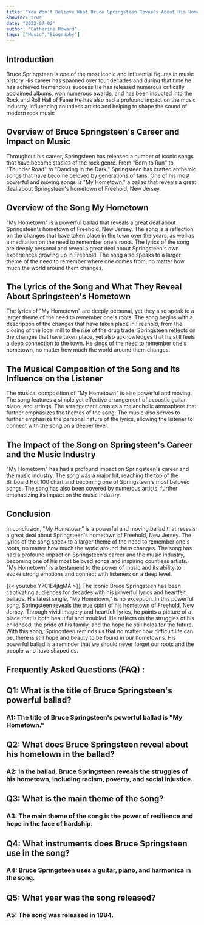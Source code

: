 ```yaml
---
title: "You Won't Believe What Bruce Springsteen Reveals About His Hometown in This Powerful Ballad!"
ShowToc: true 
date: "2022-07-02"
author: "Catherine Howard" 
tags: ["Music","Biography"]
---
```

## Introduction

Bruce Springsteen is one of the most iconic and influential figures in music history His career has spanned over four decades and during that time he has achieved tremendous success He has released numerous critically acclaimed albums, won numerous awards, and has been inducted into the Rock and Roll Hall of Fame He has also had a profound impact on the music industry, influencing countless artists and helping to shape the sound of modern rock music

## Overview of Bruce Springsteen's Career and Impact on Music

Throughout his career, Springsteen has released a number of iconic songs that have become staples of the rock genre. From "Born to Run" to "Thunder Road" to "Dancing in the Dark," Springsteen has crafted anthemic songs that have become beloved by generations of fans. One of his most powerful and moving songs is "My Hometown," a ballad that reveals a great deal about Springsteen's hometown of Freehold, New Jersey.

## Overview of the Song My Hometown

"My Hometown" is a powerful ballad that reveals a great deal about Springsteen's hometown of Freehold, New Jersey. The song is a reflection on the changes that have taken place in the town over the years, as well as a meditation on the need to remember one's roots. The lyrics of the song are deeply personal and reveal a great deal about Springsteen's own experiences growing up in Freehold. The song also speaks to a larger theme of the need to remember where one comes from, no matter how much the world around them changes.

## The Lyrics of the Song and What They Reveal About Springsteen's Hometown

The lyrics of "My Hometown" are deeply personal, yet they also speak to a larger theme of the need to remember one's roots. The song begins with a description of the changes that have taken place in Freehold, from the closing of the local mill to the rise of the drug trade. Springsteen reflects on the changes that have taken place, yet also acknowledges that he still feels a deep connection to the town. He sings of the need to remember one's hometown, no matter how much the world around them changes.

## The Musical Composition of the Song and Its Influence on the Listener

The musical composition of "My Hometown" is also powerful and moving. The song features a simple yet effective arrangement of acoustic guitar, piano, and strings. The arrangement creates a melancholic atmosphere that further emphasizes the themes of the song. The music also serves to further emphasize the personal nature of the lyrics, allowing the listener to connect with the song on a deeper level.

## The Impact of the Song on Springsteen's Career and the Music Industry

"My Hometown" has had a profound impact on Springsteen's career and the music industry. The song was a major hit, reaching the top of the Billboard Hot 100 chart and becoming one of Springsteen's most beloved songs. The song has also been covered by numerous artists, further emphasizing its impact on the music industry.

## Conclusion

In conclusion, "My Hometown" is a powerful and moving ballad that reveals a great deal about Springsteen's hometown of Freehold, New Jersey. The lyrics of the song speak to a larger theme of the need to remember one's roots, no matter how much the world around them changes. The song has had a profound impact on Springsteen's career and the music industry, becoming one of his most beloved songs and inspiring countless artists. "My Hometown" is a testament to the power of music and its ability to evoke strong emotions and connect with listeners on a deep level.

{{< youtube Y701E4jtgMA >}} 
The iconic Bruce Springsteen has been captivating audiences for decades with his powerful lyrics and heartfelt ballads. His latest single, "My Hometown," is no exception. In this powerful song, Springsteen reveals the true spirit of his hometown of Freehold, New Jersey. Through vivid imagery and heartfelt lyrics, he paints a picture of a place that is both beautiful and troubled. He reflects on the struggles of his childhood, the pride of his family, and the hope he still holds for the future. With this song, Springsteen reminds us that no matter how difficult life can be, there is still hope and beauty to be found in our hometowns. His powerful ballad is a reminder that we should never forget our roots and the people who have shaped us.

## Frequently Asked Questions (FAQ) :
<h2>Q1: What is the title of Bruce Springsteen's powerful ballad? </h2>

<h3>A1: The title of Bruce Springsteen's powerful ballad is "My Hometown." </h3>

<h2>Q2: What does Bruce Springsteen reveal about his hometown in the ballad? </h2>

<h3>A2: In the ballad, Bruce Springsteen reveals the struggles of his hometown, including racism, poverty, and social injustice. </h3>

<h2>Q3: What is the main theme of the song? </h2>

<h3>A3: The main theme of the song is the power of resilience and hope in the face of hardship. </h3>

<h2>Q4: What instruments does Bruce Springsteen use in the song? </h2>

<h3>A4: Bruce Springsteen uses a guitar, piano, and harmonica in the song. </h3>

<h2>Q5: What year was the song released? </h2>

<h3>A5: The song was released in 1984. </h3>



